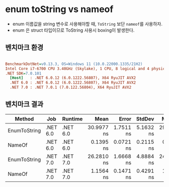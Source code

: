 # enum toString vs nameof

- enum 이름값을 string 변수로 사용해야할 때, `ToString` 보단 `nameof`를 사용하자.
- enum 은 struct 타입이므로 ToString 사용시 boxing이 발생한다.

## 벤치마크 환경
``` ini

BenchmarkDotNet=v0.13.3, OS=Windows 11 (10.0.22000.1335/21H2)
Intel Core i7-6700 CPU 3.40GHz (Skylake), 1 CPU, 8 logical and 4 physical cores
.NET SDK=7.0.101
  [Host]   : .NET 6.0.12 (6.0.1222.56807), X64 RyuJIT AVX2
  .NET 6.0 : .NET 6.0.12 (6.0.1222.56807), X64 RyuJIT AVX2
  .NET 7.0 : .NET 7.0.1 (7.0.122.56804), X64 RyuJIT AVX2


```

## 벤치마크 결과
|       Method |      Job |  Runtime |       Mean |     Error |    StdDev |     Median |
|------------- |--------- |--------- |-----------:|----------:|----------:|-----------:|
| EnumToString | .NET 6.0 | .NET 6.0 | 30.9977 ns | 1.7511 ns | 5.1632 ns | 29.6397 ns |
|       NameOf | .NET 6.0 | .NET 6.0 |  0.1395 ns | 0.0721 ns | 0.2115 ns |  0.0000 ns |
| EnumToString | .NET 7.0 | .NET 7.0 | 26.2810 ns | 1.6668 ns | 4.8884 ns | 24.1122 ns |
|       NameOf | .NET 7.0 | .NET 7.0 |  1.1564 ns | 0.1471 ns | 0.4291 ns |  1.0473 ns |
